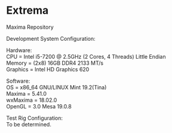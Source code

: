 # Extrema
Maxima Repository

Development System Configuration:

Hardware:\
CPU      = Intel i5-7200 @ 2.5GHz (2 Cores, 4 Threads) Little Endian\
Memory   = (2x8) 16GB DDR4 2133 MT/s\
Graphics = Intel HD Graphics 620

Software:\
OS        = x86_64 GNU/LINUX Mint 19.2(Tina)\
Maxima    = 5.41.0\
wxMaxima  = 18.02.0\
OpenGL    = 3.0 Mesa 19.0.8

Test Rig Configuration:\
To be determined.

